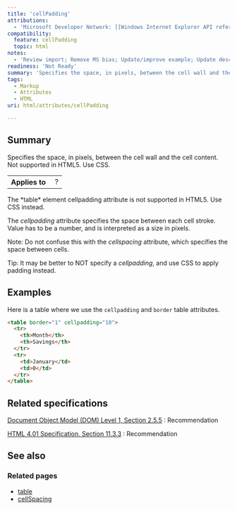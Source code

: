 ```yaml
---
title: 'cellPadding'
attributions:
  - 'Microsoft Developer Network: [[Windows Internet Explorer API reference](http://msdn.microsoft.com/en-us/library/ie/hh828809%28v=vs.85%29.aspx) Article]'
compatibility:
  feature: cellPadding
  topic: html
notes:
  - 'Review import; Remove MS bias; Update/improve example; Update descriptions; Fix lists & compatibility info'
readiness: 'Not Ready'
summary: 'Specifies the space, in pixels, between the cell wall and the cell content. Not supported in HTML5. Use CSS.'
tags:
  - Markup
  - Attributes
  - HTML
uri: html/attributes/cellPadding

---
```

## Summary

Specifies the space, in pixels, between the cell wall and the cell content. Not supported in HTML5. Use CSS.

<table class="wikitable">
<tr>
<th>
Applies to

</th>
<td>
 ?

</td>
</tr>
</table>
The *table* element cellpadding attribute is not supported in HTML5. Use CSS instead.

The *cellpadding* attribute specifies the space between each cell stroke. Value has to be a number, and is interpreted as a size in pixels.

Note: Do not confuse this with the *cellspacing* attribute, which specifies the space between cells.

Tip: It may be better to NOT specify a *cellpadding*, and use CSS to apply padding instead.

## Examples

Here is a table where we use the `cellpadding` and `border` table attributes.

``` html
<table border="1" cellpadding="10">
  <tr>
    <th>Month</th>
    <th>Savings</th>
  </tr>
  <tr>
    <td>January</td>
    <td>0</td>
  </tr>
</table>
```

## Related specifications

[Document Object Model (DOM) Level 1, Section 2.5.5](http://www.w3.org/TR/REC-DOM-Level-1/)
:   Recommendation

[HTML 4.01 Specification, Section 11.3.3](http://www.w3.org/TR/html401/)
:   Recommendation

## See also

### Related pages

-   [table](/html/elements/table)
-   [cellSpacing](/html/attributes/cells)
